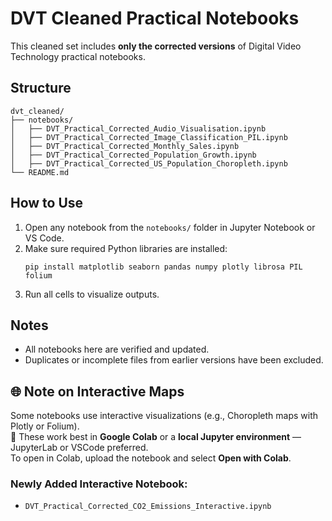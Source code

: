 # DVT Cleaned Practical Notebooks

This cleaned set includes **only the corrected versions** of Digital Video Technology practical notebooks.

## Structure

```
dvt_cleaned/
├── notebooks/
│   ├── DVT_Practical_Corrected_Audio_Visualisation.ipynb
│   ├── DVT_Practical_Corrected_Image_Classification_PIL.ipynb
│   ├── DVT_Practical_Corrected_Monthly_Sales.ipynb
│   ├── DVT_Practical_Corrected_Population_Growth.ipynb
│   ├── DVT_Practical_Corrected_US_Population_Choropleth.ipynb
└── README.md
```

## How to Use

1. Open any notebook from the `notebooks/` folder in Jupyter Notebook or VS Code.
2. Make sure required Python libraries are installed:
   ```
   pip install matplotlib seaborn pandas numpy plotly librosa PIL folium
   ```
3. Run all cells to visualize outputs.

## Notes

- All notebooks here are verified and updated.
- Duplicates or incomplete files from earlier versions have been excluded.

## 🌐 Note on Interactive Maps

Some notebooks use interactive visualizations (e.g., Choropleth maps with Plotly or Folium).  
📌 These work best in **Google Colab** or a **local Jupyter environment** — JupyterLab or VSCode preferred.  
To open in Colab, upload the notebook and select **Open with Colab**.

### Newly Added Interactive Notebook:
- `DVT_Practical_Corrected_CO2_Emissions_Interactive.ipynb`
